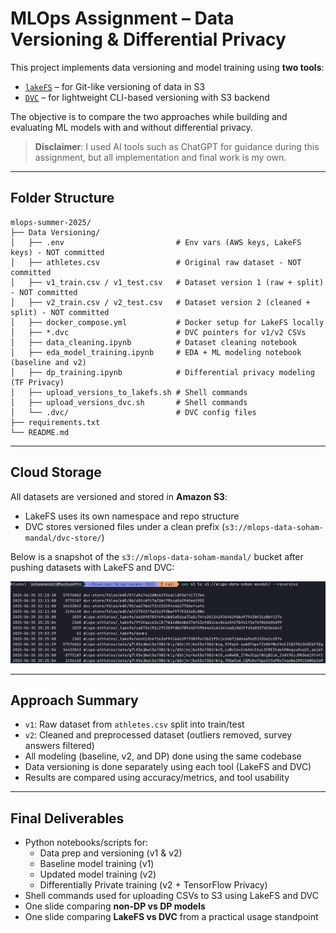 # MLOps Assignment – Data Versioning & Differential Privacy

This project implements data versioning and model training using **two tools**:

- [`lakeFS`](https://lakefs.io/) – for Git-like versioning of data in S3
- [`DVC`](https://dvc.org/) – for lightweight CLI-based versioning with S3 backend

The objective is to compare the two approaches while building and evaluating ML models with and without differential privacy.

> **Disclaimer**: I used AI tools such as ChatGPT for guidance during this assignment, but all implementation and final work is my own.

---

## Folder Structure

```
mlops-summer-2025/
├── Data Versioning/
│   ├── .env                         # Env vars (AWS keys, LakeFS keys) - NOT committed
│   ├── athletes.csv                 # Original raw dataset - NOT committed
│   ├── v1_train.csv / v1_test.csv   # Dataset version 1 (raw + split) - NOT committed
│   ├── v2_train.csv / v2_test.csv   # Dataset version 2 (cleaned + split) - NOT committed
│   ├── docker_compose.yml           # Docker setup for LakeFS locally
│   ├── *.dvc                        # DVC pointers for v1/v2 CSVs
│   ├── data_cleaning.ipynb          # Dataset cleaning notebook
│   ├── eda_model_training.ipynb     # EDA + ML modeling notebook (baseline and v2)
│   ├── dp_training.ipynb            # Differential privacy modeling (TF Privacy)
│   ├── upload_versions_to_lakefs.sh # Shell commands
│   ├── upload_versions_dvc.sh       # Shell commands
│   └── .dvc/                        # DVC config files
├── requirements.txt
└── README.md
```

---

## Cloud Storage

All datasets are versioned and stored in **Amazon S3**:
- LakeFS uses its own namespace and repo structure
- DVC stores versioned files under a clean prefix (`s3://mlops-data-soham-mandal/dvc-store/`)

Below is a snapshot of the `s3://mlops-data-soham-mandal/` bucket after pushing datasets with LakeFS and DVC:

![S3 folder structure](s3-folder-structure.png)

---

## Approach Summary

- `v1`: Raw dataset from `athletes.csv` split into train/test
- `v2`: Cleaned and preprocessed dataset (outliers removed, survey answers filtered)
- All modeling (baseline, v2, and DP) done using the same codebase
- Data versioning is done separately using each tool (LakeFS and DVC)
- Results are compared using accuracy/metrics, and tool usability

---

## Final Deliverables

- Python notebooks/scripts for:
  - Data prep and versioning (v1 & v2)
  - Baseline model training (v1)
  - Updated model training (v2)
  - Differentially Private training (v2 + TensorFlow Privacy)
- Shell commands used for uploading CSVs to S3 using LakeFS and DVC
- One slide comparing **non-DP vs DP models**
- One slide comparing **LakeFS vs DVC** from a practical usage standpoint
